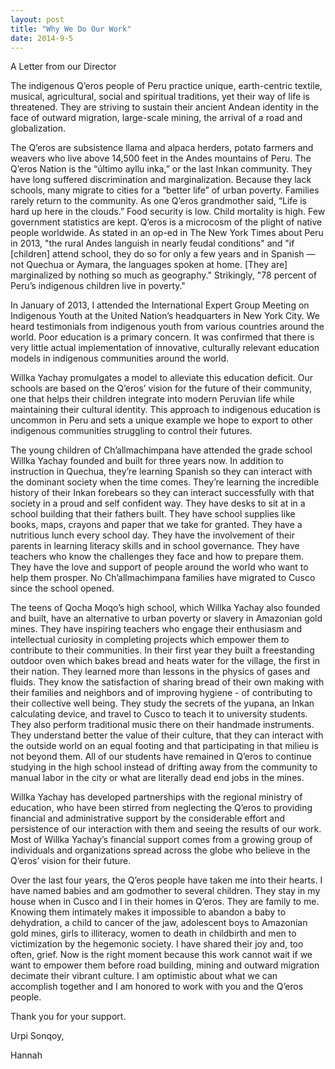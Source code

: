 ```yaml
---
layout: post
title: "Why We Do Our Work"
date: 2014-9-5
---
```


A Letter from our Director

The indigenous Q’eros people of Peru practice unique, earth-centric textile, musical, agricultural, social and spiritual traditions, yet their way of life is threatened. They are striving to sustain their ancient Andean identity in the face of outward migration, large-scale mining, the arrival of a road and globalization.

The Q’eros are subsistence llama and alpaca herders, potato farmers and weavers who live above 14,500 feet in the Andes mountains of Peru. The Q’eros Nation is the “último ayllu inka,” or the last Inkan community. They have long suffered discrimination and marginalization. Because they lack schools, many migrate to cities for a “better life” of urban poverty. Families rarely return to the community. As one Q’eros grandmother said, “Life is hard up here in the clouds.” Food security is low. Child mortality is high. Few government statistics are kept. Q’eros is a microcosm of the plight of native people worldwide. As stated in an op-ed in The New York Times about Peru in 2013, "the rural Andes languish in nearly feudal conditions" and "if [children] attend school, they do so for only a few years and in Spanish — not Quechua or Aymara, the languages spoken at home. [They are] marginalized by nothing so much as geography." Strikingly, "78 percent of Peru’s indigenous children live in poverty."

In January of 2013, I attended the International Expert Group Meeting on Indigenous Youth at the United Nation’s headquarters in New York City. We heard testimonials from indigenous youth from various countries around the world. Poor education is a primary concern. It was confirmed that there is very little actual implementation of innovative, culturally relevant education models in indigenous communities around the world.

Willka Yachay promulgates a model to alleviate this education deficit. Our schools are based on the Q’eros’ vision for the future of their community, one that helps their children integrate into modern Peruvian life while maintaining their cultural identity. This approach to indigenous education is uncommon in Peru and sets a unique example we hope to export to other indigenous communities struggling to control their futures.

The young children of Ch’allmachimpana have attended the grade school Willka Yachay founded and built for three years now. In addition to instruction in Quechua, they’re learning Spanish so they can interact with the dominant society when the time comes. They’re learning the incredible history of their Inkan forebears so they can interact successfully with that society in a proud and self confident way. They have desks to sit at in a school building that their fathers built. They have school supplies like books, maps, crayons and paper that we take for granted. They have a nutritious lunch every school day. They have the involvement of their parents in learning literacy skills and in school governance. They have teachers who know the challenges they face and how to prepare them. They have the love and support of people around the world who want to help them prosper. No Ch’allmachimpana families have migrated to Cusco since the school opened.

The teens of Qocha Moqo’s high school, which Willka Yachay also founded and built, have an alternative to urban poverty or slavery in Amazonian gold mines. They have inspiring teachers who engage their enthusiasm and intellectual curiosity in completing projects which empower them to contribute to their communities. In their first year they built a freestanding outdoor oven which bakes bread and heats water for the village, the first in their nation. They learned more than lessons in the physics of gases and fluids. They know the satisfaction of sharing bread of their own making with their families and neighbors and of improving hygiene - of contributing to their collective well being. They study the secrets of the yupana, an Inkan calculating device, and travel to Cusco to teach it to university students. They also perform traditional music there on their handmade instruments. They understand better the value of their culture, that they can interact with the outside world on an equal footing and that participating in that milieu is not beyond them. All of our students have remained in Q’eros to continue studying in the high school instead of drifting away from the community to manual labor in the city or what are literally dead end jobs in the mines.

Willka Yachay has developed partnerships with the regional ministry of education, who have been stirred from neglecting the Q’eros to providing financial and administrative support by the considerable effort and persistence of our interaction with them and seeing the results of our work. Most of Willka Yachay’s financial support comes from a growing group of individuals and organizations spread across the globe who believe in the Q’eros’ vision for their future.

Over the last four years, the Q’eros people have taken me into their hearts. I have named babies and am godmother to several children. They stay in my house when in Cusco and I in their homes in Q’eros. They are family to me. Knowing them intimately makes it impossible to abandon a baby to dehydration, a child to cancer of the jaw, adolescent boys to Amazonian gold mines, girls to illiteracy, women to death in childbirth and men to victimization by the hegemonic society. I have shared their joy and, too often, grief. Now is the right moment because this work cannot wait if we want to empower them before road building, mining and outward migration decimate their vibrant culture. I am optimistic about what we can accomplish together and I am honored to work with you and the Q’eros people.

Thank you for your support.

Urpi Sonqoy,

Hannah